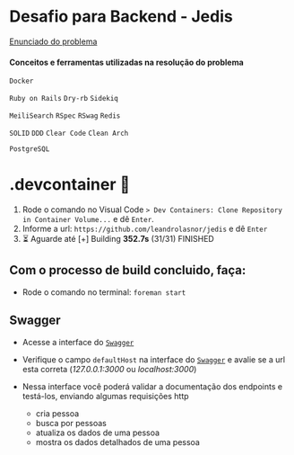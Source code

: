 # Desafio para Backend - Jedis

[Enunciado do problema](https://github.com/leandrolasnor/jedis/blob/master/DESCRIPTION.md)

#### Conceitos e ferramentas utilizadas na resolução do problema
`Docker`

`Ruby on Rails` `Dry-rb` `Sidekiq`

`MeiliSearch` `RSpec` `RSwag` `Redis`

`SOLID` `DDD` `Clear Code` `Clean Arch`

`PostgreSQL`

# .devcontainer :whale:

1. Rode o comando no Visual Code `> Dev Containers: Clone Repository in Container Volume...` e dê `Enter`.
2. Informe a url: `https://github.com/leandrolasnor/jedis` e dê `Enter`
4. :hourglass_flowing_sand: Aguarde até [+] Building **352.7s** (31/31) FINISHED

## Com o processo de build concluido, faça:

* Rode o comando no terminal: `foreman start`

## Swagger

* Acesse a interface do [`Swagger`](http://localhost:3000/api-docs)
* Verifique o campo `defaultHost` na interface do [`Swagger`](http://localhost:3000/api-docs) e avalie se a url esta correta (_127.0.0.1:3000_ ou _localhost:3000_)

* Nessa interface você poderá validar a documentação dos endpoints e testá-los, enviando algumas requisições http

    - cria pessoa
    - busca por pessoas
    - atualiza os dados de uma pessoa
    - mostra os dados detalhados de uma pessoa

